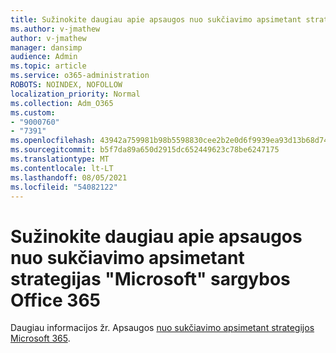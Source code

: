 ```yaml
---
title: Sužinokite daugiau apie apsaugos nuo sukčiavimo apsimetant strategijas "Microsoft" sargybos Office 365
ms.author: v-jmathew
author: v-jmathew
manager: dansimp
audience: Admin
ms.topic: article
ms.service: o365-administration
ROBOTS: NOINDEX, NOFOLLOW
localization_priority: Normal
ms.collection: Adm_O365
ms.custom:
- "9000760"
- "7391"
ms.openlocfilehash: 43942a759981b98b5598830cee2b2e0d6f9939ea93d13b68d74a7a1d7db201d4
ms.sourcegitcommit: b5f7da89a650d2915dc652449623c78be6247175
ms.translationtype: MT
ms.contentlocale: lt-LT
ms.lasthandoff: 08/05/2021
ms.locfileid: "54082122"
---
```

# <a name="learn-more-about-anti-phishing-policies-in-microsoft-defender-for-office-365"></a>Sužinokite daugiau apie apsaugos nuo sukčiavimo apsimetant strategijas "Microsoft" sargybos Office 365

Daugiau informacijos žr. Apsaugos [nuo sukčiavimo apsimetant strategijos Microsoft 365](https://go.microsoft.com/fwlink/?linkid=2092235).
